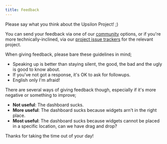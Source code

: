 ```yaml
---
title: Feedback
---
```


Please say what you think about the Upsilon Project! ;) 

You can send your feedback via one of our [community](community) options, or if you're more technically-inclined, via our [project issue trackers](http://github.com/upsilonproject) for the relevant project.

When giving feedback, please bare these guidelines in mind;

* Speaking up is better than staying silent, the good, the bad and the ugly is good to know about.
* If you've not got a response, it's OK to ask for followups. 
* English only I'm afraid! 

There are several ways of giving feedback though, especially if it's more negative or something to improve;

* **Not useful**: The dashboard sucks.
* **More useful**: The dashboard sucks because widgets arn't in the right place.
* **Most useful**: The dashboard sucks because widgets cannot be placed in a specific location, can we have drag and drop?

Thanks for taking the time out of your day!
